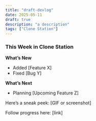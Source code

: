 ```yaml
---
title: "draft-devlog"
date: 2025-05-11
draft: true
description: "a description"
tags: ["Clone Station"]
---
```

### This Week in Clone Station

**What’s New**
- Added [Feature X]
- Fixed [Bug Y]

**What’s Next**
- Planning [Upcoming Feature Z]

Here’s a sneak peek:
[GIF or screenshot]

Follow progress here: [link]